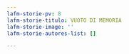```yaml
---
lafm-storie-pv: 8
lafm-storie-titulo: VUOTO DI MEMORIA
lafm-storie-image: ''
lafm-storie-autores-list: []

---
```

